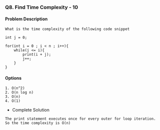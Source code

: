 ### Q8. Find Time Complexity - 10
#### Problem Description
```text
What is the time complexity of the following code snippet

int j = 0;

for(int i = 0 ; i < n ; i++){
    while(j <= i){
        print(i + j);
        j++;
    }
}
```
#### Options
```text
1. O(n^2)
2. O(n log n)
3. O(n)
4. O(1)
```

* Complete Solution
```text
The print statement executes once for every outer for loop iteration. 
So the time complexity is O(n)
```

